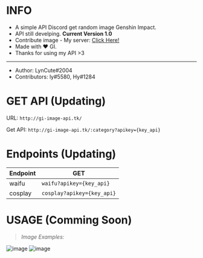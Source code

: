 # INFO
- A simple API Discord get random image Genshin Impact. 
- API still develping. **Current Version 1.0** 
- Contribute image - My server: [Click Here!](https://discord.gg/6TZVye2G3E)
- Made with ❤️ GI.
- Thanks for using my API >3
----
- Author: LynCute#2004
- Contributors: ly#5580, Hy#1284 
# GET API (Updating)
URL: `http://gi-image-api.tk/` 

Get API: `http://gi-image-api.tk/:category?apikey={key_api}`

# Endpoints (Updating)
| Endpoint  | GET |
| ------------- | ------------- |
| waifu  | ```waifu?apikey={key_api}```  |
| cosplay  | ```cosplay?apikey={key_api}```  |

# USAGE (Comming Soon)
> *Image Examples:*


![image](https://user-images.githubusercontent.com/52123370/178935636-d857b780-6761-4e2e-8f8a-e911bc5592cf.png) ![image](https://user-images.githubusercontent.com/52123370/178936936-f109d4d3-9759-444e-994c-59a128e1b725.png)


